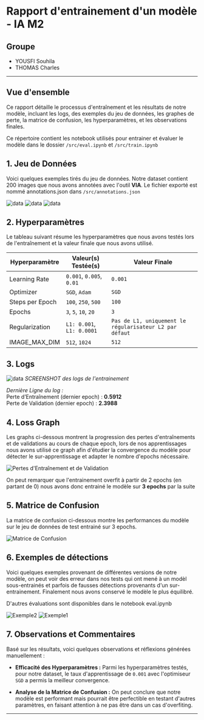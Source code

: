 # Rapport d'entrainement d'un modèle - IA M2 

## Groupe
- YOUSFI Souhila
- THOMAS Charles

---


## Vue d'ensemble
Ce rapport détaille le processus d'entraînement et les résultats de notre modèle, incluant les logs, des exemples du jeu de données, les graphes de perte, la matrice de confusion, les hyperparamètres, et les observations finales.

Ce répertoire contient les notebook utilisés pour entrainer et évaluer le modèle dans le dossier ```/src/eval.ipynb``` et ```/src/train.ipynb```

## 1. Jeu de Données
Voici quelques exemples tirés du jeu de données. Notre dataset contient 200 images que nous avons annotées avec l'outil **VIA**. Le fichier exporté est nommé annotations.json dans ```/src/annotations.json```

![data](./images/maksssksksss101.png)
![data](./images/maksssksksss102.png)
![data](./images/maksssksksss103.png)




## 2. Hyperparamètres
Le tableau suivant résume les hyperparamètres que nous avons testés lors de l'entraînement et la valeur finale que nous avons utilisé.

| Hyperparamètre       | Valeur(s) Testée(s)        | Valeur Finale        |
|----------------------|----------------------------|-----------------------|
| Learning Rate | `0.001`, `0.005`, `0.01` | `0.001`           |
| Optimizer           | `SGD`, `Adam`   | `SGD`               |
| Steps per Epoch               |  `100`, `250`, `500`  |  `100`                |
| Epochs             |  `3`, `5`, `10`, `20`  |  `3`                |
| Regularization       | `L1: 0.001`, `L1: 0.0001`  | `Pas de L1, uniquement le régularisateur L2 par défaut` |
|IMAGE_MAX_DIM | `512`, `1024` | `512` |

## 3. Logs

![data](./images/logs.png)
*SCREENSHOT des logs de l'entrainement*

_Dernière Ligne du log :_  
Perte d’Entraînement (dernier epoch) : **0.5912**  
Perte de Validation (dernier epoch) : **2.3988**

## 4. Loss Graph

Les graphs ci-dessous montrent la progression des pertes d'entraînements et de validations au cours de chaque epoch, lors de nos apprentissages nous avons utilisé ce graph afin d'étudier la convergence du modèle pour détecter le sur-apprentissage et adapter le nombre d'epochs nécessaire.

![Pertes d'Entraînement et de Validation](./images/epoch_loss_v1.jpg)

On peut remarquer que l'entrainement overfit à partir de 2 epochs (en partant de 0) nous avons donc entrainé le modèle sur **3 epochs** par la suite

## 5. Matrice de Confusion
La matrice de confusion ci-dessous montre les performances du modèle sur le jeu de données de test entrainé sur 3 epochs.

![Matrice de Confusion](./images/confusion_matrix_v1.png)

## 6. Exemples de détections
Voici quelques exemples provenant de différentes versions de notre modèle, on peut voir des erreur dans nos tests qui ont mené à un modèl sous-entrainés et parfois de fausses détections provenants d'un sur-entrainement. Finalement nous avons conservé le modèle le plus équilibré.

D'autres évaluations sont disponibles dans le notebook eval.ipynb

![Exemple2](./images/detection.png)
![Exemple1](./images/fail.png)


## 7. Observations et Commentaires
Basé sur les résultats, voici quelques observations et réflexions générées manuellement :
  
- **Efficacité des Hyperparamètres :** Parmi les hyperparamètres testés, pour notre dataset, le taux d'apprentissage de `0.001` avec l'optimiseur `SGD` a permis la meilleur convergence.

- **Analyse de la Matrice de Confusion :** On peut  conclure que notre modèle est performant mais pourrait être perfectible en testant d'autres paramètres, en faisant attention à ne pas être dans un cas d'overfiting.

---
